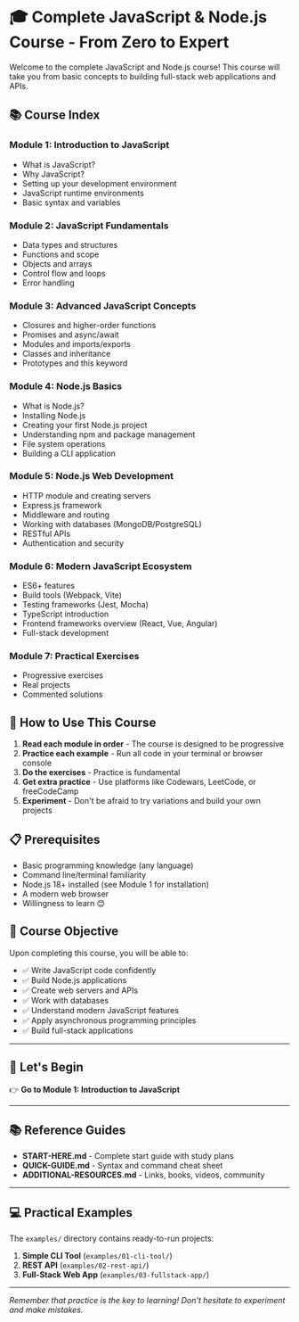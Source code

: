 # 🎓 Complete JavaScript & Node.js Course - From Zero to Expert

Welcome to the complete JavaScript and Node.js course! This course will take you from basic concepts to building full-stack web applications and APIs.

## 📚 Course Index

### **Module 1: Introduction to JavaScript**

* What is JavaScript?
* Why JavaScript?
* Setting up your development environment
* JavaScript runtime environments
* Basic syntax and variables

### **Module 2: JavaScript Fundamentals**

* Data types and structures
* Functions and scope
* Objects and arrays
* Control flow and loops
* Error handling

### **Module 3: Advanced JavaScript Concepts**

* Closures and higher-order functions
* Promises and async/await
* Modules and imports/exports
* Classes and inheritance
* Prototypes and this keyword

### **Module 4: Node.js Basics**

* What is Node.js?
* Installing Node.js
* Creating your first Node.js project
* Understanding npm and package management
* File system operations
* Building a CLI application

### **Module 5: Node.js Web Development**

* HTTP module and creating servers
* Express.js framework
* Middleware and routing
* Working with databases (MongoDB/PostgreSQL)
* RESTful APIs
* Authentication and security

### **Module 6: Modern JavaScript Ecosystem**

* ES6+ features
* Build tools (Webpack, Vite)
* Testing frameworks (Jest, Mocha)
* TypeScript introduction
* Frontend frameworks overview (React, Vue, Angular)
* Full-stack development

### **Module 7: Practical Exercises**

* Progressive exercises
* Real projects
* Commented solutions

## 🚀 How to Use This Course

1. **Read each module in order** - The course is designed to be progressive
2. **Practice each example** - Run all code in your terminal or browser console
3. **Do the exercises** - Practice is fundamental
4. **Get extra practice** - Use platforms like Codewars, LeetCode, or freeCodeCamp
5. **Experiment** - Don't be afraid to try variations and build your own projects

## 📋 Prerequisites

* Basic programming knowledge (any language)
* Command line/terminal familiarity
* Node.js 18+ installed (see Module 1 for installation)
* A modern web browser
* Willingness to learn 😊

## 🎯 Course Objective

Upon completing this course, you will be able to:

* ✅ Write JavaScript code confidently
* ✅ Build Node.js applications
* ✅ Create web servers and APIs
* ✅ Work with databases
* ✅ Understand modern JavaScript features
* ✅ Apply asynchronous programming principles
* ✅ Build full-stack applications

---

## 📖 Let's Begin

👉 **Go to Module 1: Introduction to JavaScript**

---

## 📚 Reference Guides

* **START-HERE.md** - Complete start guide with study plans
* **QUICK-GUIDE.md** - Syntax and command cheat sheet
* **ADDITIONAL-RESOURCES.md** - Links, books, videos, community

---

## 💻 Practical Examples

The `examples/` directory contains ready-to-run projects:

1. **Simple CLI Tool** (`examples/01-cli-tool/`)
2. **REST API** (`examples/02-rest-api/`)
3. **Full-Stack Web App** (`examples/03-fullstack-app/`)

---

_Remember that practice is the key to learning! Don't hesitate to experiment and make mistakes._
